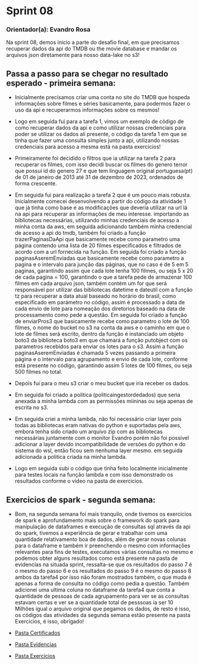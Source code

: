 # Sprint 08

### Orientador(a): Evandro Rosa

Na sprint 08, demos inicio a parte do desafio final, em que precisamos recuperar dados da api do TMDB ou the movie database e mandar os arquivos json diretamente para nosso data-lake no s3!

## Passa a passo para se chegar no resultado esperado - primeira semana:

* Inicialmente precisamos criar uma conta no site do TMDB que hospeda informações sobre filmes e séries basicamente, para podermos fazer o uso da api e recuperarmos informações sobre os mesmos!

* Logo em seguida fui para a tarefa 1, vimos um exemplo de código de como recuperar dados da api e como utilizar nossas credenciais para poder se utilizar os dados ali presente, o código da tarefa 1 em que se tinha que fazer uma consulta simples junto a api, utilizando nossas credenciais para acesso a mesma está na pasta exercicios!

* Primeiramente foi decidido o filtros que ia utilizar na tarefa 2 para recuperar os filmes, com isso decidi buscar os filmes do genero terror que possui id do genero 27 e que tem linguagem original portuguesa(pt) de 01 de janeiro de 2013 até 31 de dezembro de 2023, ordenados de forma crescente.

* Em seguida fui para realização a tarefa 2 que é um pouco mais robusta. Inicialmente comecei desenvolvendo a partir do código da atividade 1 que já tinha como base e as modificações que deveria utilizar na url lá na api para recuperar as informações de meu interesse. importando as bibliotecas necessárias, utilizando minhas credenciais de acesso a minha conta da aws, em seguida adicionando também minha credencial de acesso a api do tmdb, também foi criado a função trazerPaginasDaApi que basicamente recebe como parametro uma página contendo uma lista de 20 filmes especificados e filtrados de acordo com a url fornecida na função. Em seguida foi criado a função paginasAseremEnviadas que basicamente recebe como parametro a pagina e o intervalo para junção das páginas, que no caso é de 5 em 5 paginas, garantindo assim que cada lote tenha 100 filmes, ou seja 5 x 20 de cada pagina = 100, garantindo o que a tarefa pede de armazenar 100 filmes em cada arquivo json, também contém um for que será responsável por utilizar das bibliotecas datetime e dateutil com a função tz para recuperar a data atual baseado no horário do brasil, como especificado em parámetro no código, assim é processado a data de cada envio de lote para nomeação dos diretorios baseado na data de processamento como pede a questão. Em seguida foi criado a função de enviarPros3 que basicamente recebe como parametro o lote de 100 filmes, o nome do bucket no s3 na conta da aws e o caminho em que o lote de filmes será escrito, dentro da função é instanciado um objeto boto3 da biblioteca boto3 em que chamará a função putobject com os parametros recebidos para enviar os lotes para o s3. Assim a função paginasAseremEnviadas é chamada 5 vezes passando a primeira página e o intervalo para agrupamento e envio de cada lote, conforme está presente no código, garantindo assim 5 lotes de 100 filmes, ou seja 500 filmes no total.

* Depois fui para o meu s3 criar o meu bucket que iria receber os dados.

* Em seguida foi criado a politica (politicaingestordedados) que seria anexada a minha lambda com as permissões miininas ou seja apenas de escrita no s3.

* Em seguida criei a minha lambda, não foi necessário criar layer pois todas as bibliotecas eram nativas do python e suportadas pela aws, embora tenha sido criado um arquivo zip com as bibliotecas necessárias juntamente com o monitor Evandro porém não foi possivel adicionar a layer devido incompatibilidade de versões do python e do sistema do wsl, então ficou sem nenhuma layer mesmo. em seguida adicionada a politica criada na minha lambda.

* Logo em seguida subi o código que tinha feito localmente inicialmente para testes locais na função lambda e com isso demonstrado os resultados conforme o video na pasta de exercicios.

## Exercicios de spark - segunda semana:

* Bom, na segunda semana foi mais tranquilo, onde tivemos os exercicios de spark e aprofundamento mais sobre o framework do spark para manipulação de dataframes e execução de consultas sql através da api do spark, tivemos a experiência de gerar e trabalhar com uma quantidade relativamento boa de dados, além de gerar novas colunas para o dataframe e também ir preenchendo o mesmo com informações relevantes para fins de testes, executamos várias consultas no mesmo e podemos obter alguns resultados como está presente na pasta de evidencias na situada sprint, ressalta-se que os resultados do passo 7 é o mesmo do passo 6 e os resultados do passo 9 é o mesmo do passo 8 ambos da tarefa4 por isso não foram mostrados também, o que muda é apenas a forma de consulta no código como pedia a questão. Também adicionei uma ultima coluna no dataframe da tarefa4 que conta a quantidade de pessoas de cada agrupamento para ver se as consultas estavam certas e ver se a quantidade total de pesssoas ia ser 10 Milhões igual o arquivo original que pegamos os dados, de resto é isso, os códigos das atividades da segunda semana estão presente na pasta Exercicios, é isso, obrigado!

* [Pasta Certificados](https://github.com/ffelixl/FelixCompassUol/tree/main/Sprint%2008/Certificados)
* [Pasta Evidencias](https://github.com/ffelixl/FelixCompassUol/tree/main/Sprint%2008/Evidencias)
* [Pasta Exercicios](https://github.com/ffelixl/FelixCompassUol/tree/main/Sprint%2008/Exercicios)



